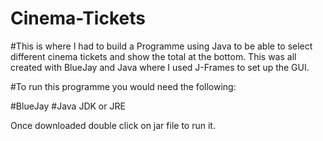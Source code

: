 # Cinema-Tickets

#This is where I had to build a Programme using Java to be able to select different cinema tickets and show the total at the bottom. This was all created with BlueJay and Java where I used J-Frames to set up the GUI.

#To run this programme you would need the following:

#BlueJay
#Java JDK or JRE

Once downloaded double click on jar file to run it.

